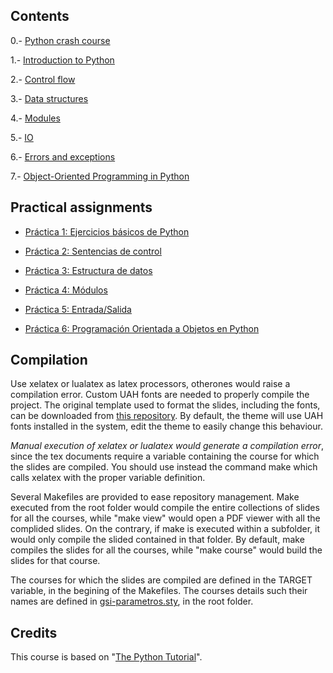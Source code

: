 ## Contents

0.- [Python crash course](crash/)

1.- [Introduction to Python](1-introduction/)

2.- [Control flow](2-controlflow/)

3.- [Data structures](3-datastructures/)

4.- [Modules](4-modules/)

5.- [IO](5-io/)

6.- [Errors and exceptions](6-exceptions/)

7.- [Object-Oriented Programming in Python](7-oop/)

## Practical assignments

* [Práctica 1: Ejercicios básicos de Python](assignments/p1.pdf)

* [Práctica 2: Sentencias de control](assignments/p2.pdf)

* [Práctica 3: Estructura de datos](assignments/p3.pdf)

* [Práctica 4: Módulos](assignments/p4.pdf)

* [Práctica 5: Entrada/Salida](assignments/p5.pdf)

* [Práctica 6: Programación Orientada a Objetos en Python](assignments/p5.pdf)

## Compilation

Use xelatex or lualatex as latex processors, otherones would raise a compilation error. Custom UAH fonts are needed to properly compile the project. The original template used to format the slides, including the fonts, can be downloaded from [this repository](https://github.com/dfbarrero/UAH-beamer-template). By default, the theme will use UAH fonts installed in the system, edit the theme to easily change this behaviour.

*Manual execution of xelatex or lualatex would generate a compilation error*, since the tex documents require a variable containing the course for which the slides are compiled. You should use instead the command make which calls xelatex with the proper variable definition.

Several Makefiles are provided to ease repository management. Make executed from the root folder would compile the entire collections of slides for all the courses, while "make view" would open a PDF viewer with all the complided slides. On the contrary, if make is executed within a subfolder, it would only compile the slided contained in that folder. By default, make compiles the slides for all the courses, while "make course" would build the slides for that course.

The courses for which the slides are compiled are defined in the TARGET variable, in the begining of the Makefiles. The courses details such their names are defined in [gsi-parametros.sty](gsi-parametros.sty), in the root folder.

## Credits

This course is based on "[The Python Tutorial](https://docs.python.org/3/tutorial/index.html)".
